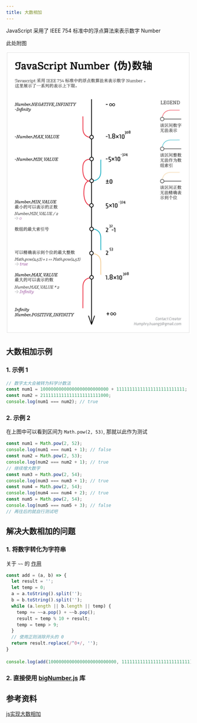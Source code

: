 ```yaml
---
title: 大数相加
---
```


JavaScript 采用了 IEEE 754 标准中的浮点算法来表示数字 Number

此处附图

![JavaScript Number](/images/interview/javascript-value-range.png)

## 大数相加示例

### 1. 示例 1

```javascript
// 数字太大会被转为科学计数法
const num1 = 10000000000000000000000000 + 11111111111111111111111111;
const num2 = 21111111111111111111111000;
console.log(num1 === num2); // true
```

### 2. 示例 2

在上图中可以看到区间为 `Math.pow(2, 53)`, 那就以此作为测试

```javascript
const num1 = Math.pow(2, 52);
console.log(num1 === num1 + 1); // false
const num2 = Math.pow(2, 53);
console.log(num2 === num2 + 1); // true
// 继续增大数字
const num3 = Math.pow(2, 54);
console.log(num3 === num3 + 1); // true
const num4 = Math.pow(2, 54);
console.log(num4 === num4 + 2); // true
const num5 = Math.pow(2, 54);
console.log(num5 === num5 + 3); // false
// 再往后的就自行测试吧
```



## 解决大数相加的问题

### 1. 将数字转化为字符串

关于 `~~` 的 [作用](https://stackoverflow.com/questions/5971645/what-is-the-double-tilde-operator-in-javascript/5971668)

```javascript
const add = (a, b) => {
  let result = '';
  let temp = 0;
  a = a.toString().split('');
  b = b.toString().split('');
  while (a.length || b.length || temp) {
    temp += ~~a.pop() + ~~b.pop();
    result = temp % 10 + result;
    temp = temp > 9;
  }
  // 使用正则消除开头的 0
  return result.replace(/^0+/, '');
}

console.log(add(10000000000000000000000000, 11111111111111111111111111) === 21111111111111111111111000); // false
```

### 2. 直接使用 [bigNumber.js](https://github.com/MikeMcl/bignumber.js/) 库



## 参考资料

 [js实现大数相加](http://www.plqblog.com/views/article.php?id=29)



